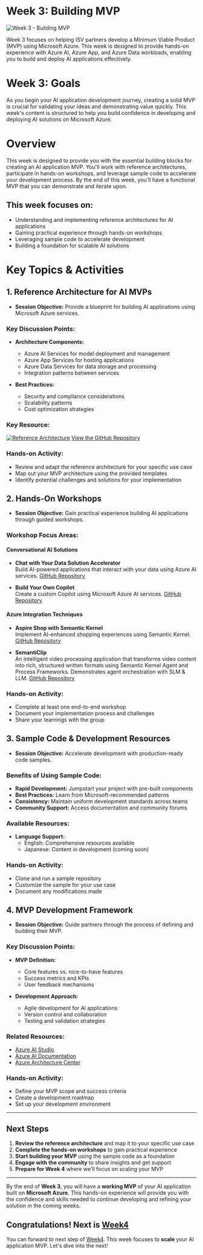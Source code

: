 # Week 3: Building MVP
![Week 3 - Building MVP](https://github.com/user-attachments/assets/33adec3a-9736-4bec-9487-2d32f68f3f3f)

Week 3 focuses on helping ISV partners develop a Minimum Viable Product (MVP) using Microsoft Azure. This week is designed to provide hands-on experience with Azure AI, Azure App, and Azure Data workloads, enabling you to build and deploy AI applications effectively.

# Week 3: Goals
As you begin your AI application development journey, creating a solid MVP is crucial for validating your ideas and demonstrating value quickly. This week's content is structured to help you build confidence in developing and deploying AI solutions on Microsoft Azure.

# Overview
This week is designed to provide you with the essential building blocks for creating an AI application MVP. You'll work with reference architectures, participate in hands-on workshops, and leverage sample code to accelerate your development process. By the end of this week, you'll have a functional MVP that you can demonstrate and iterate upon.

## This week focuses on:
- Understanding and implementing reference architectures for AI applications
- Gaining practical experience through hands-on workshops
- Leveraging sample code to accelerate development
- Building a foundation for scalable AI solutions

# Key Topics & Activities
## 1. Reference Architecture for AI MVPs
- **Session Objective:** Provide a blueprint for building AI applications using Microsoft Azure services.

### Key Discussion Points:
- **Architecture Components:**
  - Azure AI Services for model deployment and management
  - Azure App Services for hosting applications
  - Azure Data Services for data storage and processing
  - Integration patterns between services

- **Best Practices:**
  - Security and compliance considerations
  - Scalability patterns
  - Cost optimization strategies

### Key Resource:
[![Reference Architecture](https://github.com/user-attachments/assets/b7266bee-1b47-401e-9898-20d290cb1291)](https://github.com/Azure-Samples/chat-with-your-data-solution-accelerator/blob/d56f09816f01d70b76041789adfd3d9173b903da/docs/images/cwyd-solution-architecture.png)
[View the GitHub Repository](https://github.com/Azure-Samples/chat-with-your-data-solution-accelerator)

### Hands-on Activity:
- Review and adapt the reference architecture for your specific use case
- Map out your MVP architecture using the provided templates
- Identify potential challenges and solutions for your implementation

## 2. Hands-On Workshops
- **Session Objective:** Gain practical experience building AI applications through guided workshops.

### Workshop Focus Areas:
#### Conversational AI Solutions
- **Chat with Your Data Solution Accelerator**  
  Build AI-powered applications that interact with your data using Azure AI services.
  [GitHub Repository](https://github.com/Azure-Samples/chat-with-your-data-solution-accelerator)

- **Build Your Own Copilot**  
  Create a custom Copilot using Microsoft Azure AI services.
  [GitHub Repository](https://github.com/microsoft/Build-your-own-copilot-Solution-Accelerator)

#### Azure Integration Techniques
- **Aspire Shop with Semantic Kernel**  
  Implement AI-enhanced shopping experiences using Semantic Kernel.
  [GitHub Repository](https://github.com/vicperdana/AspireShopWithSK)

- **SemantiClip**  
  An intelligent video processing application that transforms video content into rich, structured written formats using Semantic Kernel Agent and Process Frameworks. Demonstrates agent orchestration with SLM & LLM.
  [GitHub Repository](https://github.com/vicperdana/SemantiClip)

### Hands-on Activity:
- Complete at least one end-to-end workshop
- Document your implementation process and challenges
- Share your learnings with the group

## 3. Sample Code & Development Resources
- **Session Objective:** Accelerate development with production-ready code samples.

### Benefits of Using Sample Code:
- **Rapid Development:** Jumpstart your project with pre-built components
- **Best Practices:** Learn from Microsoft-recommended patterns
- **Consistency:** Maintain uniform development standards across teams
- **Community Support:** Access documentation and community forums

### Available Resources:
- **Language Support:**
  - English: Comprehensive resources available
  - Japanese: Content in development (coming soon)

### Hands-on Activity:
- Clone and run a sample repository
- Customize the sample for your use case
- Document any modifications made

## 4. MVP Development Framework
- **Session Objective:** Guide partners through the process of defining and building their MVP.

### Key Discussion Points:
- **MVP Definition:**
  - Core features vs. nice-to-have features
  - Success metrics and KPIs
  - User feedback mechanisms

- **Development Approach:**
  - Agile development for AI applications
  - Version control and collaboration
  - Testing and validation strategies

### Related Resources:
- [Azure AI Studio](https://ai.azure.com/)
- [Azure AI Documentation](https://learn.microsoft.com/en-us/azure/ai/)
- [Azure Architecture Center](https://learn.microsoft.com/en-us/azure/architecture/)

### Hands-on Activity:
- Define your MVP scope and success criteria
- Create a development roadmap
- Set up your development environment

---

## Next Steps

1. **Review the reference architecture** and map it to your specific use case
2. **Complete the hands-on workshops** to gain practical experience
3. **Start building your MVP** using the sample code as a foundation
4. **Engage with the community** to share insights and get support
5. **Prepare for Week 4** where we'll focus on scaling your MVP

---

By the end of **Week 3**, you will have a **working MVP** of your AI application built on **Microsoft Azure**. This hands-on experience will provide you with the confidence and skills needed to continue developing and refining your solution in the coming weeks.

## Congratulations! Next is [Week4](https://github.com/microsoft/AI-Pex-for-ISV-Partners/tree/main/Week4)
You can forward to next step of [Week4](https://github.com/microsoft/AI-Pex-for-ISV-Partners/tree/main/Week4). This week focuses to **scale** your AI application MVP. Let's dive into the next!
